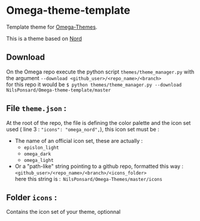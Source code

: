 # Omega-theme-template
Template theme for [Omega-Themes](https://github.com/Omega-Numworks/Omega-Themes).

This is a theme based on [Nord](https://www.nordtheme.com/)

## Download
On the Omega repo execute the python script `themes/theme_manager.py` with the argument `--download <github_user>/<repo_name>/<branch>`  
for this repo it would be ```$ python themes/theme_manager.py --download  NilsPonsard/Omega-theme-template/master ```



## File `theme.json` :
At the root of the repo, the file is defining the color palette and the icon set used ( line 3 : `"icons": "omega_nord",`), this icon set must be : 
- The name of an official icon set, these are actually :    
    - `epislon_light`
    - `omega_dark`
    - `omega_light`
- Or a "path-like" string pointing to a github repo, formatted this way :   
`<github_user>/<repo_name>/<branch>/<icons_folder>`   
here this string is :  `NilsPonsard/Omega-Themes/master/icons`
## Folder `icons` : 
Contains the icon set of your theme, optionnal
